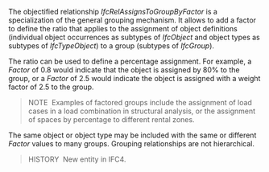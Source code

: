 The objectified relationship _IfcRelAssignsToGroupByFactor_ is a specialization of the general grouping mechanism. It allows to add a factor to define the ratio that applies to the assignment of object definitions (individual object occurrences as subtypes of _IfcObject_ and object types as subtypes of _IfcTypeObject_) to a group (subtypes of _IfcGroup_).

The ratio can be used to define a percentage assignment. For example, a _Factor_ of 0.8 would indicate that the object is assigned by 80% to the group, or a _Factor_ of 2.5 would indicate the object is assigned with a weight factor of 2.5 to the group.

> NOTE&nbsp; Examples of factored groups include the assignment of load cases in a load combination in structural analysis, or the assignment of spaces by percentage to different rental zones.

The same object or object type may be included with the same or different _Factor_ values to many groups. Grouping relationships are not hierarchical.

> HISTORY&nbsp; New entity in IFC4.
